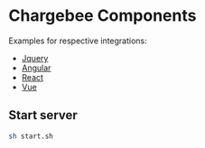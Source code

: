 # Chargebee Components

Examples for respective integrations:

  * [Jquery](https://github.com/chargebee/chargebee-js/tree/component_examples/jquery#readme)
  * [Angular](https://github.com/chargebee/chargebee-js/tree/component_examples/angular-app#readme)
  * [React](https://github.com/chargebee/chargebee-js/tree/component_examples/react-app#readme)
  * [Vue](https://github.com/chargebee/chargebee-js/tree/component_examples/vue/cb-components-examples#readme)
  
## Start server
```bash
sh start.sh
```
